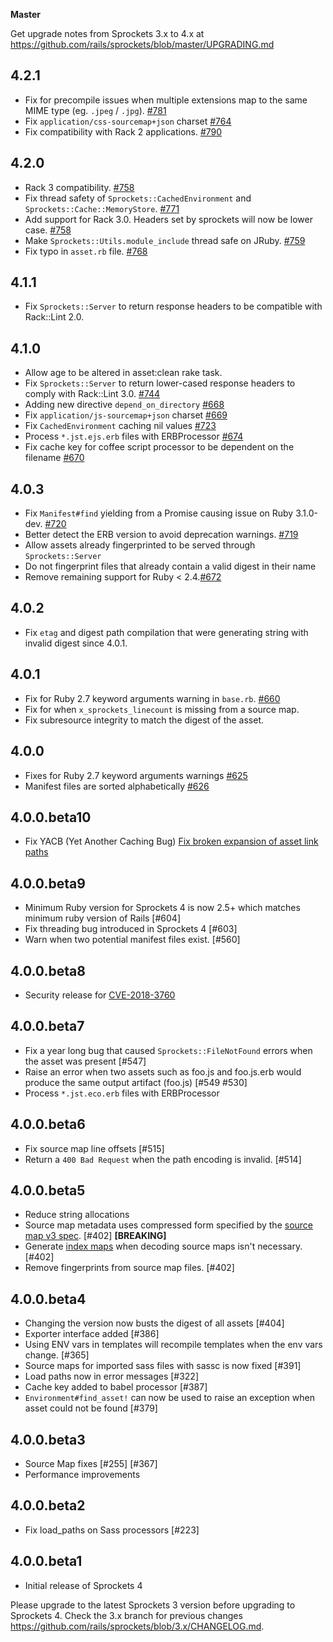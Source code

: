 **Master**

Get upgrade notes from Sprockets 3.x to 4.x at https://github.com/rails/sprockets/blob/master/UPGRADING.md

## 4.2.1

- Fix for precompile issues when multiple extensions map to the same MIME type (eg. `.jpeg` / `.jpg`). [#781](https://github.com/rails/sprockets/pull/781)
- Fix `application/css-sourcemap+json` charset [#764](https://github.com/rails/sprockets/pull/764)
- Fix compatibility with Rack 2 applications. [#790](https://github.com/rails/sprockets/pull/790)

## 4.2.0

- Rack 3 compatibility. [#758](https://github.com/rails/sprockets/pull/758)
- Fix thread safety of `Sprockets::CachedEnvironment` and `Sprockets::Cache::MemoryStore`. [#771](https://github.com/rails/sprockets/pull/771)
- Add support for Rack 3.0. Headers set by sprockets will now be lower case. [#758](https://github.com/rails/sprockets/pull/758)
- Make `Sprockets::Utils.module_include` thread safe on JRuby. [#759](https://github.com/rails/sprockets/pull/759)
- Fix typo in `asset.rb` file. [#768](https://github.com/rails/sprockets/pull/768)

## 4.1.1

- Fix `Sprockets::Server` to return response headers to be compatible with Rack::Lint 2.0.

## 4.1.0

- Allow age to be altered in asset:clean rake task.
- Fix `Sprockets::Server` to return lower-cased response headers to comply with Rack::Lint 3.0. [#744](https://github.com/rails/sprockets/pull/744)
- Adding new directive `depend_on_directory` [#668](https://github.com/rails/sprockets/pull/668)
- Fix `application/js-sourcemap+json` charset [#669](https://github.com/rails/sprockets/pull/669)
- Fix `CachedEnvironment` caching nil values [#723](https://github.com/rails/sprockets/pull/723)
- Process `*.jst.ejs.erb` files with ERBProcessor [#674](https://github.com/rails/sprockets/pull/674)
- Fix cache key for coffee script processor to be dependent on the filename [#670](https://github.com/rails/sprockets/pull/670)

## 4.0.3

- Fix `Manifest#find` yielding from a Promise causing issue on Ruby 3.1.0-dev. [#720](https://github.com/rails/sprockets/pull/720)
- Better detect the ERB version to avoid deprecation warnings. [#719](https://github.com/rails/sprockets/pull/719)
- Allow assets already fingerprinted to be served through `Sprockets::Server`
- Do not fingerprint files that already contain a valid digest in their name
- Remove remaining support for Ruby < 2.4.[#672](https://github.com/rails/sprockets/pull/672)

## 4.0.2

- Fix `etag` and digest path compilation that were generating string with invalid digest since 4.0.1.

## 4.0.1

- Fix for Ruby 2.7 keyword arguments warning in `base.rb`. [#660](https://github.com/rails/sprockets/pull/660)
- Fix for when `x_sprockets_linecount` is missing from a source map.
- Fix subresource integrity to match the digest of the asset.

## 4.0.0

- Fixes for Ruby 2.7 keyword arguments warnings [#625](https://github.com/rails/sprockets/pull/625)
- Manifest files are sorted alphabetically [#626](https://github.com/rails/sprockets/pull/626)

## 4.0.0.beta10

- Fix YACB (Yet Another Caching Bug) [Fix broken expansion of asset link paths](https://github.com/rails/sprockets/pull/614)

## 4.0.0.beta9

- Minimum Ruby version for Sprockets 4 is now 2.5+ which matches minimum ruby version of Rails [#604]
- Fix threading bug introduced in Sprockets 4 [#603]
- Warn when two potential manifest files exist. [#560]

## 4.0.0.beta8

- Security release for [CVE-2018-3760](https://cve.mitre.org/cgi-bin/cvename.cgi?name=CVE-2018-3760)

## 4.0.0.beta7

- Fix a year long bug that caused `Sprockets::FileNotFound` errors when the asset was present [#547]
- Raise an error when two assets such as foo.js and foo.js.erb would produce the same output artifact (foo.js) [#549 #530]
- Process `*.jst.eco.erb` files with ERBProcessor

## 4.0.0.beta6

- Fix source map line offsets [#515]
- Return a `400 Bad Request` when the path encoding is invalid. [#514]

## 4.0.0.beta5

- Reduce string allocations
- Source map metadata uses compressed form specified by the [source map v3 spec](https://docs.google.com/document/d/1U1RGAehQwRypUTovF1KRlpiOFze0b-_2gc6fAH0KY0k). [#402] **[BREAKING]**
- Generate [index maps](https://docs.google.com/document/d/1U1RGAehQwRypUTovF1KRlpiOFze0b-_2gc6fAH0KY0k/edit#heading=h.535es3xeprgt) when decoding source maps isn't necessary. [#402]
- Remove fingerprints from source map files. [#402]

## 4.0.0.beta4

- Changing the version now busts the digest of all assets [#404]
- Exporter interface added [#386]
- Using ENV vars in templates will recompile templates when the env vars change. [#365]
- Source maps for imported sass files with sassc is now fixed [#391]
- Load paths now in error messages [#322]
- Cache key added to babel processor [#387]
- `Environment#find_asset!` can now be used to raise an exception when asset could not be found [#379]

## 4.0.0.beta3

- Source Map fixes [#255] [#367]
- Performance improvements

## 4.0.0.beta2

- Fix load_paths on Sass processors [#223]


## 4.0.0.beta1

- Initial release of Sprockets 4

Please upgrade to the latest Sprockets 3 version before upgrading to Sprockets 4. Check the 3.x branch for previous changes https://github.com/rails/sprockets/blob/3.x/CHANGELOG.md.
